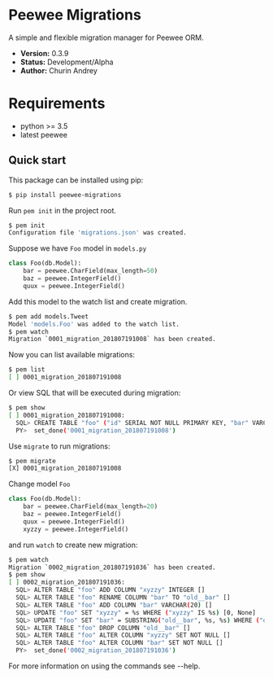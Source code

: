 # Peewee Migrations

A simple and flexible migration manager for Peewee ORM.

* **Version:** 0.3.9
* **Status:** Development/Alpha
* **Author:** Churin Andrey

# Requirements

* python >= 3.5
* latest peewee


## Quick start

This package can be installed using pip:

```bash
$ pip install peewee-migrations
```

Run `pem init` in the project root.

```bash
$ pem init
Configuration file 'migrations.json' was created.
```

Suppose we have `Foo` model in `models.py`

```python
class Foo(db.Model):
    bar = peewee.CharField(max_length=50)
    baz = peewee.IntegerField()
    quux = peewee.IntegerField()
```

Add this model to the watch list and create migration.

```bash
$ pem add models.Tweet
Model 'models.Foo' was added to the watch list.
$ pem watch
Migration `0001_migration_201807191008` has been created.
```

Now you can list available migrations:

```bash
$ pem list
[ ] 0001_migration_201807191008
```

Or view SQL that will be executed during migration:

```bash
$ pem show
[ ] 0001_migration_201807191008:
  SQL> CREATE TABLE "foo" ("id" SERIAL NOT NULL PRIMARY KEY, "bar" VARCHAR(50) NOT NULL, "baz" INTEGER NOT NULL, "quux" INTEGER NOT NULL) []
  PY>  set_done('0001_migration_201807191008')
```

Use `migrate` to run migrations:

```bash
$ pem migrate
[X] 0001_migration_201807191008
```

Change model `Foo`

```python
class Foo(db.Model):
    bar = peewee.CharField(max_length=20)
    baz = peewee.IntegerField()
    quux = peewee.IntegerField()
    xyzzy = peewee.IntegerField()
```

and run `watch` to create new migration:

```bash
$ pem watch
Migration `0002_migration_201807191036` has been created.
$ pem show
[ ] 0002_migration_201807191036:
  SQL> ALTER TABLE "foo" ADD COLUMN "xyzzy" INTEGER []
  SQL> ALTER TABLE "foo" RENAME COLUMN "bar" TO "old__bar" []
  SQL> ALTER TABLE "foo" ADD COLUMN "bar" VARCHAR(20) []
  SQL> UPDATE "foo" SET "xyzzy" = %s WHERE ("xyzzy" IS %s) [0, None]
  SQL> UPDATE "foo" SET "bar" = SUBSTRING("old__bar", %s, %s) WHERE ("old__bar" IS NOT %s) [1, 20, None]
  SQL> ALTER TABLE "foo" DROP COLUMN "old__bar" []
  SQL> ALTER TABLE "foo" ALTER COLUMN "xyzzy" SET NOT NULL []
  SQL> ALTER TABLE "foo" ALTER COLUMN "bar" SET NOT NULL []
  PY>  set_done('0002_migration_201807191036')
```

For more information on using the commands see --help.
